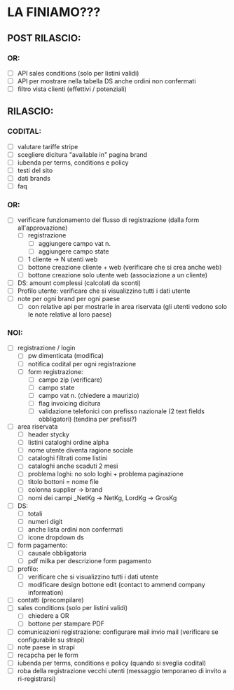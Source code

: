 # LA FINIAMO???

## POST RILASCIO:

### OR:

- [ ] API sales conditions (solo per listini validi)
- [ ] API per mostrare nella tabella DS anche ordini non confermati
- [ ] filtro vista clienti (effettivi / potenziali)

## RILASCIO:

### CODITAL:

- [ ] valutare tariffe stripe
- [ ] scegliere dicitura "available in" pagina brand
- [ ] iubenda per terms, conditions e policy
- [ ] testi del sito
- [ ] dati brands
- [ ] faq

### OR:

- [ ] verificare funzionamento del flusso di registrazione (dalla form all'approvazione)
  - [ ] registrazione
    - [ ] aggiungere campo vat n.
    - [ ] aggiungere campo state
  - [ ] 1 cliente -> N utenti web
  - [ ] bottone creazione cliente + web (verificare che si crea anche web)
  - [ ] bottone creazione solo utente web (associazione a un cliente)
- [ ] DS: amount complessi (calcolati da sconti)
- [ ] Profilo utente: verificare che si visualizzino tutti i dati utente
- [ ] note per ogni brand per ogni paese
  - [ ] con relative api per mostrarle in area riservata (gli utenti vedono solo le note relative al loro paese)

### NOI:

- [ ] registrazione / login
  - [ ] pw dimenticata (modifica)
  - [ ] notifica codital per ogni registrazione
  - [ ] form registrazione:
    - [ ] campo zip (verificare)
    - [ ] campo state
    - [ ] campo vat n. (chiedere a maurizio)
    - [ ] flag invoicing dicitura
    - [ ] validazione telefonici con prefisso nazionale (2 text fields obbligatori) (tendina per prefissi?)
- [ ] area riservata
  - [ ] header stycky
  - [ ] listini cataloghi ordine alpha
  - [ ] nome utente diventa ragione sociale
  - [ ] cataloghi filtrati come listini
  - [ ] cataloghi anche scaduti 2 mesi
  - [ ] problema loghi: no solo loghi + problema paginazione
  - [ ] titolo bottoni = nome file
  - [ ] colonna supplier -> brand
  - [ ] nomi dei campi \_NetKg -> NetKg, LordKg -> GrosKg
- [ ] DS:
  - [ ] totali
  - [ ] numeri digit
  - [ ] anche lista ordini non confermati
  - [ ] icone dropdown ds
- [ ] form pagamento:
  - [ ] causale obbligatoria
  - [ ] pdf milka per descrizione form pagamento
- [ ] profilo:
  - [ ] verificare che si visualizzino tutti i dati utente
  - [ ] modificare design bottone edit (contact to ammend company information)
- [ ] contatti (precompilare)
- [ ] sales conditions (solo per listini validi)
  - [ ] chiedere a OR
  - [ ] bottone per stampare PDF
- [ ] comunicazioni registrazione: configurare mail invio mail (verificare se configurabile su strapi)
- [ ] note paese in strapi
- [ ] recapcha per le form
- [ ] iubenda per terms, conditions e policy (quando si sveglia codital)
- [ ] roba della registrazione vecchi utenti (messaggio temporaneo di invito a ri-registrarsi)
